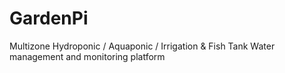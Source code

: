 # GardenPi
Multizone Hydroponic / Aquaponic / Irrigation &amp; Fish Tank Water management and monitoring platform
